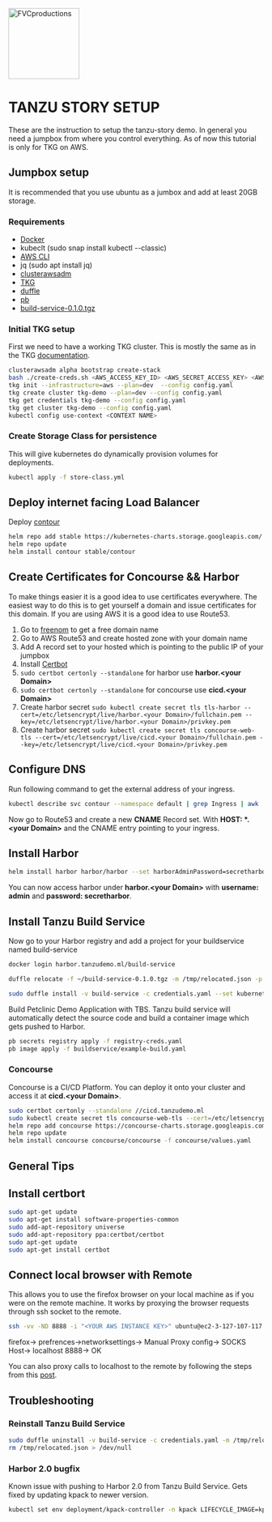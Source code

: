 <a href="http://vmware.com"><img style="width: 10em;" src="https://logos-download.com/wp-content/uploads/2016/09/VMware_logo-700x107.png" title="FVCproductions" alt="FVCproductions"></a>

# TANZU STORY SETUP

These are the instruction to setup the tanzu-story demo. In general you need a jumpbox from where you control everything. As of now this tutorial is only for TKG on AWS.

## Jumpbox setup

It is recommended that you use ubuntu as a jumbox and add at least 20GB storage.

### Requirements

- [Docker](https://docs.docker.com/engine/install/ubuntu/#install-using-the-convenience-script)
- kubeclt (sudo snap install kubectl --classic)
- [AWS CLI](https://docs.aws.amazon.com/cli/latest/userguide/install-cliv2.html)
- jq (sudo apt install jq)
- [clusterawsadm]("https://www.vmware.com/go/get-tkg)
- [TKG](https://www.vmware.com/go/get-tkg)
- [duffle](https://network.pivotal.io/products/build-service)
- [pb](https://network.pivotal.io/products/build-service)</a>
- [build-service-0.1.0.tgz](https://network.pivotal.io/products/build-service)</a>

### Initial TKG setup

First we need to have a working TKG cluster. This is mostly the same as in the TKG [documentation](https://docs.vmware.com/en/VMware-Tanzu-Kubernetes-Grid/1.1/vmware-tanzu-kubernetes-grid-11/GUID-index.html).

```bash
clusterawsadm alpha bootstrap create-stack
bash ./create-creds.sh <AWS_ACCESS_KEY_ID> <AWS_SECRET_ACCESS_KEY> <AWS_REGION>
tkg init --infrastructure=aws --plan=dev  --config config.yaml
tkg create cluster tkg-demo --plan=dev --config config.yaml
tkg get credentials tkg-demo --config config.yaml
tkg get cluster tkg-demo --config config.yaml
kubectl config use-context <CONTEXT NAME>
```

### Create Storage Class for persistence

This will give kubernetes do dynamically provision volumes for deployments.

```bash
kubectl apply -f store-class.yml
```

## Deploy internet facing Load Balancer

Deploy [contour](https://projectcontour.io/)

```bash
helm repo add stable https://kubernetes-charts.storage.googleapis.com/
helm repo update
helm install contour stable/contour
```

## Create Certificates for Concourse && Harbor

To make things easier it is a good idea to use certificates everywhere. The easiest way to do this is to get yourself a domain and issue certificates for this domain. If you are using AWS it is a good idea to use Route53.

1. Go to [freenom](freenom.com) to get a free domain name
2. Go to AWS Route53 and create hosted zone with your domain name
3. Add A record set to your hosted which is pointing to the public IP of your jumpbox
4. Install [Certbot](#Install-certbort)
5. `sudo certbot certonly --standalone` for harbor use **harbor.\<your Domain\>**
6. `sudo certbot certonly --standalone` for concourse use **cicd.\<your Domain\>**
7. Create harbor secret `sudo kubectl create secret tls tls-harbor --cert=/etc/letsencrypt/live/harbor.<your Domain>/fullchain.pem --key=/etc/letsencrypt/live/harbor.<your Domain>/privkey.pem`
8. Create harbor secret `sudo kubectl create secret tls concourse-web-tls --cert=/etc/letsencrypt/live/cicd.<your Domain>/fullchain.pem --key=/etc/letsencrypt/live/cicd.<your Domain>/privkey.pem`

## Configure DNS

Run following command to get the external address of your ingress.

```bash
kubectl describe svc contour --namespace default | grep Ingress | awk '{print $3}'
```

Now go to Route53 and create a new **CNAME** Record set. With **HOST: \*.\<your Domain\>** and the CNAME entry pointing to your ingress.

## Install Harbor

```bash
helm install harbor harbor/harbor --set harborAdminPassword=secretharbor --set expose.tls.secretName=tls-harbor --set expose.ingress.hosts.core=harbor.<your Domain> --set externalURL=https://harbor.<your Domain>
```

You can now access harbor under **harbor.\<your Domain\>** with **username: admin** and **password: secretharbor**.

## Install Tanzu Build Service

Now go to your Harbor registry and add a project for your buildservice named build-service

```bash
docker login harbor.tanzudemo.ml/build-service

duffle relocate -f ~/build-service-0.1.0.tgz -m /tmp/relocated.json -p harbor.tanzudemo.ml/build-service

sudo duffle install -v build-service -c credentials.yaml --set kubernetes_env=tkg-demo --set docker_registry=harbor.tanzudemo.ml --set docker_repository=harbor.tanzudemo.ml/build-service --set registry_username=admin --set registry_password=secretharbor --set custom_builder_image=harbor.tanzudemo.ml/build-service/default-builder -f ~/build-service-0.1.0.tgz -m /tmp/relocated.json
```

Build Petclinic Demo Application with TBS. Tanzu build service will automatically detect the source code and build a container image which gets pushed to Harbor.

```bash
pb secrets registry apply -f registry-creds.yaml
pb image apply -f buildservice/example-build.yaml
```

### Concourse

Concourse is a CI/CD Platform. You can deploy it onto your cluster and access it at  **cicd.\<your Domain\>**. 

```bash
sudo certbot certonly --standalone //cicd.tanzudemo.ml
sudo kubectl create secret tls concourse-web-tls --cert=/etc/letsencrypt/live/cicd.<your Domain>/fullchain.pem --key=/etc/letsencrypt/live/cicd.<your Domain>/privkey.pem
helm repo add concourse https://concourse-charts.storage.googleapis.com/
helm repo update
helm install concourse concourse/concourse -f concourse/values.yaml
```

## General Tips

## Install certbort

```bash
sudo apt-get update
sudo apt-get install software-properties-common
sudo add-apt-repository universe
sudo add-apt-repository ppa:certbot/certbot
sudo apt-get update
sudo apt-get install certbot
```


## Connect local browser with Remote

This allows you to use the firefox browser on your local machine as if you were on the remote machine. It works by proxying the browser requests through ssh socket to the remote.

```bash 
ssh -vv -ND 8888 -i "<YOUR AWS INSTANCE KEY>" ubuntu@ec2-3-127-107-117.eu-central-1.compute.amazonaws.com
```

firefox-> prefrences->networksettings-> Manual Proxy config-> SOCKS Host-> localhost 8888-> OK

You can also proxy calls to localhost to the remote by following the steps from this [post](https://stackoverflow.com/questions/57419408/how-to-make-firefox-use-a-proxy-server-for-localhost-connections).





## Troubleshooting

### Reinstall Tanzu Build Service

```bash 
sudo duffle uninstall -v build-service -c credentials.yaml -m /tmp/relocated.json
rm /tmp/relocated.json > /dev/null
```


### Harbor 2.0 bugfix

Known issue with pushing to Harbor 2.0 from Tanzu Build Service. Gets fixed by updating kpack to newer version.
```bash 
kubectl set env deployment/kpack-controller -n kpack LIFECYCLE_IMAGE=kpack/lifecycle-080@sha256:8b0dea6d3ac03a2d4a2e6728e64ae0d6bf15bf619d4bfbe9ddd70e0fcd7909bc
```

